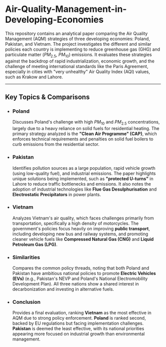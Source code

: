 # Air-Quality-Management-in-Developing-Economies

This repository contains an analytical paper comparing the Air Quality Management (AQM) strategies of three developing economies: Poland, Pakistan, and Vietnam. The project investigates the different and similar policies each country is implementing to reduce greenhouse gas (GHG) and particulate matter ($PM_{2.5}$, $PM_{10}$) emissions. It evaluates these strategies against the backdrop of rapid industrialization, economic growth, and the challenge of meeting international standards like the Paris Agreement, especially in cities with "very unhealthy" Air Quality Index (AQI) values, such as Krakow and Lahore.

---

## Key Topics & Comparisons

* ### Poland
    Discusses Poland's challenge with high $PM_{10}$ and $PM_{2.5}$ concentrations, largely due to a heavy reliance on solid fuels for residential heating. The primary strategy analyzed is the **"Clean Air Programme" (CAP)**, which enforces technical requirements and penalties on solid fuel boilers to curb emissions from the residential sector.

* ### Pakistan
    Identifies pollution sources as a large population, rapid vehicle growth (using low-quality fuel), and industrial emissions. The paper highlights unique solutions being implemented, such as **"protected U-turns"** in Lahore to reduce traffic bottlenecks and emissions. It also notes the adoption of industrial technologies like **Flue Gas Desulphurisation** and **Electrostatic Precipitators** in power plants.

* ### Vietnam
    Analyzes Vietnam's air quality, which faces challenges primarily from transportation, specifically a high density of motorcycles. The government's policies focus heavily on improving **public transport**, including developing new bus and railway systems, and promoting cleaner vehicle fuels like **Compressed Natural Gas (CNG)** and **Liquid Petroleum Gas (LPG)**.

* ### Similarities
    Compares the common policy threads, noting that both Poland and Pakistan have ambitious national policies to promote **Electric Vehicles (EVs)** (e.g., Pakistan's NEVP and Poland's National Electromobility Development Plan). All three nations show a shared interest in decarbonization and investing in alternative fuels.

* ### Conclusion
    Provides a final evaluation, ranking **Vietnam** as the most effective in AQM due to strong policy enforcement. **Poland** is ranked second, backed by EU regulations but facing implementation challenges. **Pakistan** is deemed the least effective, with its national priorities appearing more focused on industrial growth than environmental management.

